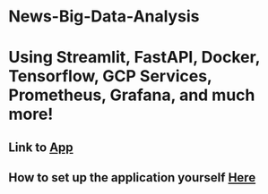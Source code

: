 # News-Big-Data-Analysis
# Using Streamlit, FastAPI, Docker, Tensorflow, GCP Services, Prometheus, Grafana, and much more!

## Link to <a href="https://share.streamlit.io/tembhurnetanvi/news-big-data-analysis/tanvi/streamlit/main.py"> App</a>
## How to set up the application yourself <a href="https://codelabs-preview.appspot.com/?file_id=166YD5--78gARdK5aLmirOvFA_Q8ifp0YoXpJaBgB7xA#0">Here</a>


